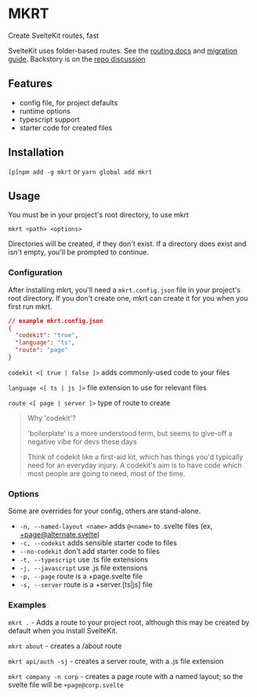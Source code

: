 # MKRT

Create SvelteKit routes, fast

SvelteKit uses folder-based routes. See the [routing docs](https://kit.svelte.dev/docs/routing) and [migration guide](https://github.com/sveltejs/kit/discussions/5774). Backstory is on the [repo discussion](https://github.com/sveltejs/kit/discussions/5748)

## Features

- config file, for project defaults
- runtime options
- typescript support
- starter code for created files

## Installation

`[p]npm add -g mkrt` or `yarn global add mkrt`

## Usage

You must be in your project's root directory, to use mkrt

`mkrt <path> <options>`

Directories will be created, if they don't exist.
If a directory does exist and isn't empty, you'll be prompted to continue.

### Configuration

After installing mkrt, you'll need a `mkrt.config.json` file in your project's root directory. If you don't create one, mkrt can create it for you when you first run mkrt.

```json
// example mkrt.config.json
{
  "codekit": "true",
  "language": "ts",
  "route": "page"
}
```

`codekit <[ true | false ]>` adds commonly-used code to your files

`language <[ ts | js ]>` file extension to use for relevant files

`route <[ page | server ]>` type of route to create


> Why 'codekit'?
>
> 'boilerplate' is a more understood term, but seems to give-off a negative vibe for devs these days
>
> Think of codekit like a first-aid kit, which has things you'd typically need for an everyday injury. A codekit's aim is to have code which most people are going to need, most of the time.

### Options

Some are overrides for your config, others are stand-alone.

- `-n, --named-layout <name>` adds `@<name>` to .svelte files (ex, +page@alternate.svelte)
- `-c, --codekit` adds sensible starter code to files
- `--no-codekit` don't add starter code to files
- `-t, --typescript` use .ts file extensions
- `-j, --javascript` use .js file extensions
- `-p, --page` route is a +page.svelte file
- `-s, --server` route is a +server.[ts|js] file

### Examples

`mkrt .` - Adds a route to your project root, although this may be created by default when you install SvelteKit.

`mkrt about` - creates a /about route

`mkrt api/auth -sj` - creates a server route, with a .js file extension

`mkrt company -n corp` - creates a page route with a named layout; so the svelte file will be `+page@corp.svelte`
